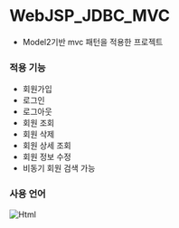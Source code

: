 # WebJSP_JDBC_MVC

- Model2기반 mvc 패턴을 적용한 프로젝트

### 적용 기능

- 회원가입
- 로그인
- 로그아웃
- 회원 조회
- 회원 삭제
- 회원 상세 조회
- 회원 정보 수정
- 비동기 회원 검색 가능

### 사용 언어
<img alt="Html" src ="https://img.shields.io/badge/HTML5.svg?&style=for-the-badge&logo=HTML5&logoColor=#E34F26"/>
